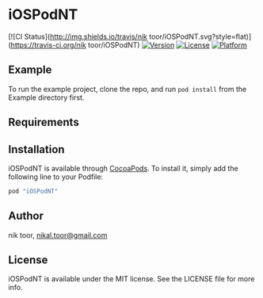 # iOSPodNT

[![CI Status](http://img.shields.io/travis/nik toor/iOSPodNT.svg?style=flat)](https://travis-ci.org/nik toor/iOSPodNT)
[![Version](https://img.shields.io/cocoapods/v/iOSPodNT.svg?style=flat)](http://cocoapods.org/pods/iOSPodNT)
[![License](https://img.shields.io/cocoapods/l/iOSPodNT.svg?style=flat)](http://cocoapods.org/pods/iOSPodNT)
[![Platform](https://img.shields.io/cocoapods/p/iOSPodNT.svg?style=flat)](http://cocoapods.org/pods/iOSPodNT)

## Example

To run the example project, clone the repo, and run `pod install` from the Example directory first.

## Requirements

## Installation

iOSPodNT is available through [CocoaPods](http://cocoapods.org). To install
it, simply add the following line to your Podfile:

```ruby
pod "iOSPodNT"
```

## Author

nik toor, nikal.toor@gmail.com

## License

iOSPodNT is available under the MIT license. See the LICENSE file for more info.
